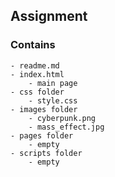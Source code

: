 ## Assignment 

### Contains

    - readme.md
    - index.html
        - main page
    - css folder
        - style.css
    - images folder
        - cyberpunk.png
        - mass_effect.jpg
    - pages folder
        - empty
    - scripts folder
        - empty